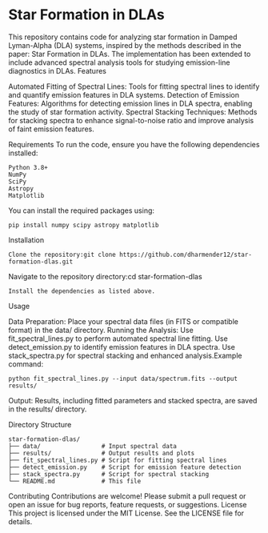 # Star Formation in DLAs

This repository contains code for analyzing star formation in Damped Lyman-Alpha (DLA) systems, inspired by the methods described in the paper: Star Formation in DLAs. The implementation has been extended to include advanced spectral analysis tools for studying emission-line diagnostics in DLAs.
Features

Automated Fitting of Spectral Lines: Tools for fitting spectral lines to identify and quantify emission features in DLA systems.
Detection of Emission Features: Algorithms for detecting emission lines in DLA spectra, enabling the study of star formation activity.
Spectral Stacking Techniques: Methods for stacking spectra to enhance signal-to-noise ratio and improve analysis of faint emission features.

Requirements
To run the code, ensure you have the following dependencies installed:
```
Python 3.8+
NumPy
SciPy
Astropy
Matplotlib
```
You can install the required packages using:
```
pip install numpy scipy astropy matplotlib
```
Installation
```
Clone the repository:git clone https://github.com/dharmender12/star-formation-dlas.git
```

Navigate to the repository directory:cd star-formation-dlas

```
Install the dependencies as listed above.
```
Usage

Data Preparation: Place your spectral data files (in FITS or compatible format) in the data/ directory.
Running the Analysis:
Use fit_spectral_lines.py to perform automated spectral line fitting.
Use detect_emission.py to identify emission features in DLA spectra.
Use stack_spectra.py for spectral stacking and enhanced analysis.Example command:
```
python fit_spectral_lines.py --input data/spectrum.fits --output results/
```

Output: Results, including fitted parameters and stacked spectra, are saved in the results/ directory.

Directory Structure
```
star-formation-dlas/
├── data/                 # Input spectral data
├── results/              # Output results and plots
├── fit_spectral_lines.py # Script for fitting spectral lines
├── detect_emission.py    # Script for emission feature detection
├── stack_spectra.py      # Script for spectral stacking
└── README.md             # This file
```
Contributing
Contributions are welcome! Please submit a pull request or open an issue for bug reports, feature requests, or suggestions.
License
This project is licensed under the MIT License. See the LICENSE file for details.
